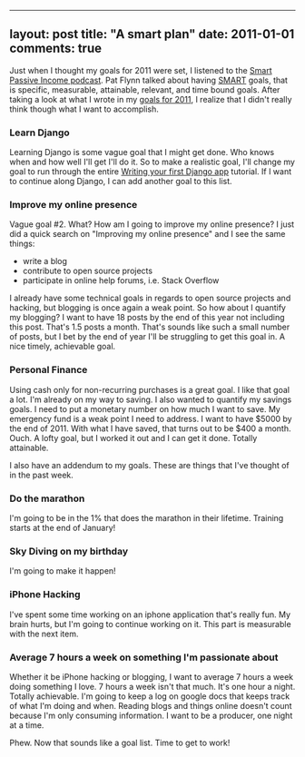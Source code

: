 
---
layout: post
title: "A smart plan"
date: 2011-01-01
comments: true
---


Just when I thought my goals for 2011 were set, I listened to the [Smart Passive Income podcast][1].
Pat Flynn talked about having [SMART][2] goals, that is specific, measurable, attainable, relevant, and time bound goals. 
After taking a look at what I wrote in my [goals for 2011][3], I realize that I didn't really think though what I want to accomplish.

### Learn Django

Learning Django is some vague goal that I might get done. Who knows when and
how well I'll get I'll do it. So to make a realistic goal, I'll change my
goal to run through the entire [Writing your first Django app][4] tutorial.
If I want to continue along Django, I can add another goal to this list.

### Improve my online presence

Vague goal #2. What? How am I going to improve my online presence? I just
did a quick search on "Improving my online presence" and I see the same things:

* write a blog
* contribute to open source projects
* participate in online help forums, i.e. Stack Overflow

I already have some technical goals in regards to open source projects and hacking,
but blogging is once again a weak point. So how about I quantify my blogging?
I want to have 18 posts by the end of this year not including this post.
That's 1.5 posts a month. That's sounds like such a small number of posts,
but I bet by the end of year I'll be struggling to get this goal in. A nice
timely, achievable goal.

### Personal Finance

Using cash only for non-recurring purchases is a great goal. I like that goal
a lot. I'm already on my way to saving. I also wanted to quantify my
savings goals. I need to put a monetary number on how much I want to save.
My emergency fund is a weak point I need to address. I want to have $5000 by
the end of 2011. With what I have saved, that turns out to be $400 a month.
Ouch. A lofty goal, but I worked it out and I can get it done. Totally attainable.

I also have an addendum to my goals. These are things that I've thought of in
the past week.

### Do the marathon

I'm going to be in the 1% that does the marathon in their lifetime. Training
starts at the end of January!

### Sky Diving on my birthday

I'm going to make it happen!

### iPhone Hacking

I've spent some time working on an iphone application that's really fun.
My brain hurts, but I'm going to continue working on it. This part is measurable
with the next item.

### Average 7 hours a week on something I'm passionate about

Whether it be iPhone hacking or blogging, I want to average 7 hours a week
doing something I love. 7 hours a week isn't that much. It's one hour a night.
Totally achievable. I'm going to keep a log on google docs that keeps track
of what I'm doing and when. Reading blogs and things online doesn't count
because I'm only consuming information. I want to be a producer, one night at a time.

Phew. Now that sounds like a goal list. Time to get to work!

  [1]: http://www.smartpassiveincome.com/
  [2]: http://en.wikipedia.org/wiki/SMART_criteria
  [3]: http://austenito.blogspot.com/2010/12/personal-update-end-of-2010.html
  [4]: http://docs.djangoproject.com/en/dev/intro/tutorial01/
